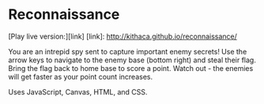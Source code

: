 # Reconnaissance

[Play live version:][link]
[link]: http://kithaca.github.io/reconnaissance/

You are an intrepid spy sent to capture important enemy secrets! Use the arrow keys to navigate to the enemy base (bottom right) and steal their flag. Bring the flag back to home base to score a point. Watch out - the enemies will get faster as your point count increases.

Uses JavaScript, Canvas, HTML, and CSS.

[screenshot]: ./withFlag.png
